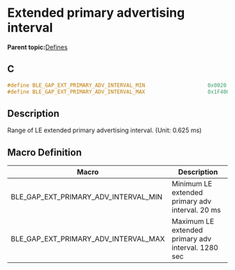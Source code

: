 # Extended primary advertising interval

**Parent topic:**[Defines](GUID-FB430BFE-A9A9-473D-A588-1240BBD25ADD.md)

## C

```c
#define BLE_GAP_EXT_PRIMARY_ADV_INTERVAL_MIN                    0x0020
#define BLE_GAP_EXT_PRIMARY_ADV_INTERVAL_MAX                    0x1F4000
```

## Description

Range of LE extended primary advertising interval. \(Unit: 0.625 ms\)

## Macro Definition

|Macro|Description|
|-----|-----------|
|BLE\_GAP\_EXT\_PRIMARY\_ADV\_INTERVAL\_MIN|Minimum LE extended primary adv interval. 20 ms|
|BLE\_GAP\_EXT\_PRIMARY\_ADV\_INTERVAL\_MAX|Maximum LE extended primary adv interval. 1280 sec|

